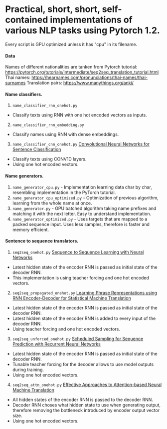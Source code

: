 # Practical, short, short, self-contained implementations of various NLP tasks using Pytorch 1.2.


Every script is GPU optimized unless it has "cpu" in its filename.


#### Data
Names of different nationalities are tanken from Pytorch tutorial: https://pytorch.org/tutorials/intermediate/seq2seq_translation_tutorial.html
Thai names: https://hearnames.com/pronunciations/thai-names/thai-surnames
Translation pairs: https://www.manythings.org/anki/


#### Name classifiers.
1. `name_classifier_rnn_onehot.py`
  - Classify texts using RNN with one hot encoded vectors as inputs.
2. `name_classifier_rnn_embedding.py`
  - Classify names using RNN with dense embeddings.
3. `name_classifier_cnn_onehot.py` [Convolutional Neural Networks for Sentence Classification](https://arxiv.org/abs/1408.5882)
  - Classify texts using CONV1D layers.
  - Using one hot encoded vectors.

#### Name generators.
1. `name_generator_cpu.py` - Implementation learning data char by char, resembling implementation in the PyTorch tutorial.
2. `name_generator_cpu_optimized.py` - Optimization of previous algorithm, learning from the whole name at once.
3. `name_generator.py` - GPU batched algorithm taking name prefixes and matching it with the next letter. Easy to understand implementation.
4. `name_generator_optimized.py` - Uses targets that are mapped to a packed sequence input. Uses less samples, therefore is faster and memory efficient.

#### Sentence to sequence translators.
1. `seq2seq_onehot.py` [Sequence to Sequence Learning with Neural Networks](https://arxiv.org/abs/1409.3215)
  - Latest hidden state of the encoder RNN is passed as initial state of the decoder RNN.
  - This implementation is using teacher forcing and one hot encoded vectors.
2. `seq2seq_propagated_onehot.py` [Learning Phrase Representations using RNN Encoder-Decoder for Statistical Machine Translation](https://arxiv.org/abs/1406.1078)
  - Latest hidden state of the encoder RNN is passed as initial state of the decoder RNN.
  - Latest hidden state of the encoder RNN is added to every input of the decoder RNN.
  - Using teacher forcing and one hot encoded vectors.
3. `seq2seq_unforced_onehot.py` [Scheduled Sampling for Sequence Prediction with Recurrent Neural Networks](https://arxiv.org/abs/1506.03099)
  - Latest hidden state of the encoder RNN is passed as initial state of the decoder RNN.
  - Tunable teacher forcing for the decoder allows to use model outputs during training.
  - Using one hot encoded vectors.
4. `seq2seq_attn_onehot.py` [Effective Approaches to Attention-based Neural Machine Translation](https://arxiv.org/abs/1508.04025)
  - All hidden states of the encoder RNN is passed to the decoder RNN.
  - Decoder RNN choses what hidden state to use when generating output, therefore removing the bottleneck introduced by encoder output vector size.
  - Using one hot encoded vectors.
